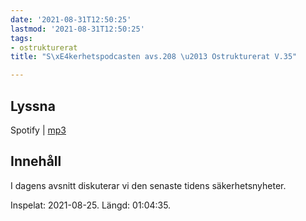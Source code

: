 ```yaml
---
date: '2021-08-31T12:50:25'
lastmod: '2021-08-31T12:50:25'
tags:
- ostrukturerat
title: "S\xE4kerhetspodcasten avs.208 \u2013 Ostrukturerat V.35"

---
```

## Lyssna

Spotify \| [mp3](https://traffic.libsyn.com/secure/sakerhetspodcasten/2021-08-25_Sakerhetspodcasten.mp3)

## Innehåll

I dagens avsnitt diskuterar vi den senaste tidens säkerhetsnyheter.

Inspelat: 2021-08-25. Längd: 01:04:35.


